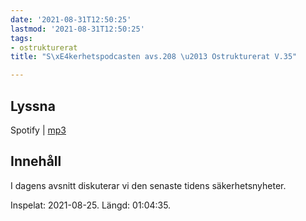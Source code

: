 ```yaml
---
date: '2021-08-31T12:50:25'
lastmod: '2021-08-31T12:50:25'
tags:
- ostrukturerat
title: "S\xE4kerhetspodcasten avs.208 \u2013 Ostrukturerat V.35"

---
```

## Lyssna

Spotify \| [mp3](https://traffic.libsyn.com/secure/sakerhetspodcasten/2021-08-25_Sakerhetspodcasten.mp3)

## Innehåll

I dagens avsnitt diskuterar vi den senaste tidens säkerhetsnyheter.

Inspelat: 2021-08-25. Längd: 01:04:35.


